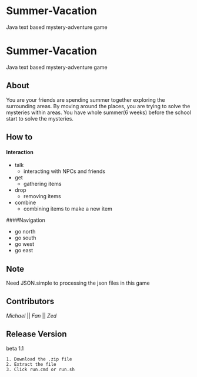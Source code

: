 # Summer-Vacation
Java text based mystery-adventure game

# Summer-Vacation
Java text based mystery-adventure game
## About
You are your friends are spending summer together exploring the surrounding areas.
By moving around the places, you are trying to solve the mysteries within areas.
You have whole summer(6 weeks) before the school start to solve the mysteries.

## How to
#### Interaction 
* talk
  * interacting with NPCs and friends
* get
  * gathering items  
* drop
  * removing items  
* combine
  * combining items to make a new item 
  
####Navigation
* go north 
* go south
* go west
* go east 

## Note
Need JSON.simple to processing the json files in this game
## Contributors
_Michael_ || _Fan_ || _Zed_

## Release Version
beta 1.1 

```Installation Instructions:
1. Download the .zip file
2. Extract the file
3. Click run.cmd or run.sh

